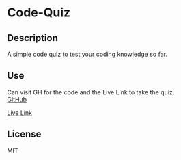 # Code-Quiz

## Description

A simple code quiz to test your coding knowledge so far.

## Use

Can visit GH for the code and the Live Link to take the quiz.  
[GitHub](https://github.com/irkag22/Code-Quiz)
<br>

[Live Link](https://irkag22.github.io/Code-Quiz/)

## License

MIT
